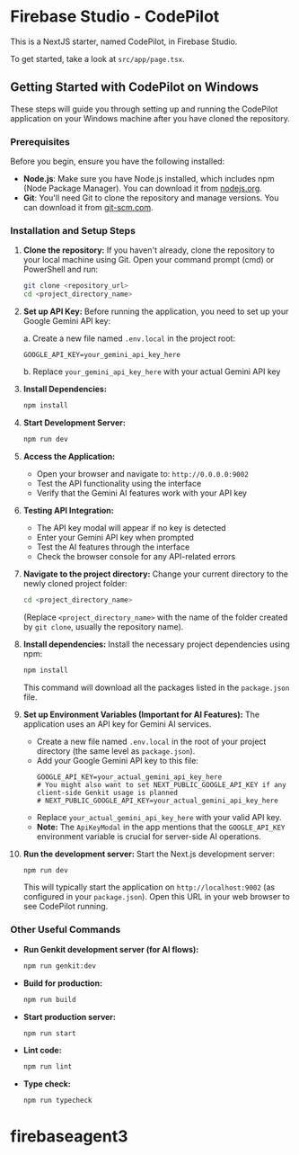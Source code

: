 # Firebase Studio - CodePilot

This is a NextJS starter, named CodePilot, in Firebase Studio.

To get started, take a look at `src/app/page.tsx`.

## Getting Started with CodePilot on Windows

These steps will guide you through setting up and running the CodePilot application on your Windows machine after you have cloned the repository.

### Prerequisites

Before you begin, ensure you have the following installed:

*   **Node.js**: Make sure you have Node.js installed, which includes npm (Node Package Manager). You can download it from [nodejs.org](https://nodejs.org/).
*   **Git**: You'll need Git to clone the repository and manage versions. You can download it from [git-scm.com](https://git-scm.com/).

### Installation and Setup Steps

1.  **Clone the repository:**
    If you haven't already, clone the repository to your local machine using Git. Open your command prompt (cmd) or PowerShell and run:
    ```bash
    git clone <repository_url>
    cd <project_directory_name>
    ```

2.  **Set up API Key:**
    Before running the application, you need to set up your Google Gemini API key:
    
    a. Create a new file named `.env.local` in the project root:
    ```env
    GOOGLE_API_KEY=your_gemini_api_key_here
    ```
    
    b. Replace `your_gemini_api_key_here` with your actual Gemini API key
    
3.  **Install Dependencies:**
    ```bash
    npm install
    ```

4.  **Start Development Server:**
    ```bash
    npm run dev
    ```
    
5.  **Access the Application:**
    - Open your browser and navigate to: `http://0.0.0.0:9002`
    - Test the API functionality using the interface
    - Verify that the Gemini AI features work with your API key

6.  **Testing API Integration:**
    - The API key modal will appear if no key is detected
    - Enter your Gemini API key when prompted
    - Test the AI features through the interface
    - Check the browser console for any API-related errors

2.  **Navigate to the project directory:**
    Change your current directory to the newly cloned project folder:
    ```bash
    cd <project_directory_name>
    ```
    (Replace `<project_directory_name>` with the name of the folder created by `git clone`, usually the repository name).

3.  **Install dependencies:**
    Install the necessary project dependencies using npm:
    ```bash
    npm install
    ```
    This command will download all the packages listed in the `package.json` file.

4.  **Set up Environment Variables (Important for AI Features):**
    The application uses an API key for Gemini AI services.
    *   Create a new file named `.env.local` in the root of your project directory (the same level as `package.json`).
    *   Add your Google Gemini API key to this file:
        ```env
        GOOGLE_API_KEY=your_actual_gemini_api_key_here
        # You might also want to set NEXT_PUBLIC_GOOGLE_API_KEY if any client-side Genkit usage is planned
        # NEXT_PUBLIC_GOOGLE_API_KEY=your_actual_gemini_api_key_here
        ```
    *   Replace `your_actual_gemini_api_key_here` with your valid API key.
    *   **Note:** The `ApiKeyModal` in the app mentions that the `GOOGLE_API_KEY` environment variable is crucial for server-side AI operations.

5.  **Run the development server:**
    Start the Next.js development server:
    ```bash
    npm run dev
    ```
    This will typically start the application on `http://localhost:9002` (as configured in your `package.json`). Open this URL in your web browser to see CodePilot running.

### Other Useful Commands

*   **Run Genkit development server (for AI flows):**
    ```bash
    npm run genkit:dev
    ```
*   **Build for production:**
    ```bash
    npm run build
    ```
*   **Start production server:**
    ```bash
    npm run start
    ```
*   **Lint code:**
    ```bash
    npm run lint
    ```
*   **Type check:**
    ```bash
    npm run typecheck
    ```

# firebaseagent3

